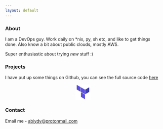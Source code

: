 ```yaml
---
layout: default
---
```


### About

I am a DevOps guy. Work daily on \*nix, py, sh etc, and like to get things done.
Also know a bit about public clouds, mostly AWS.

Super enthusiastic about trying *new* stuff :)

### Projects

I have put up some things on Github, you can see the full source code [here](https://github.com/abiydv)


<img src="https://github.com/abiydv/ref-docs/blob/master/images/logos/terraform_small.png" style="display: block; margin: auto;" />

### Contact

Email me - abiydv@protonmail.com

